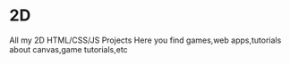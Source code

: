 # 2D
All my 2D HTML/CSS/JS Projects
Here you find games,web apps,tutorials about canvas,game tutorials,etc
